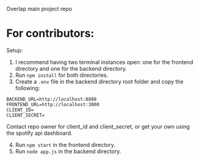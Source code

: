 Overlap main project repo

# For contributors:
Setup:
1. I recommend having two terminal instances open: one for the frontend directory and one for the backend directory.
2. Run `npm install` for both directories.
3. Create a `.env` file in the backend directory root folder and copy the following:
```
BACKEND_URL=http://localhost:8888
FRONTEND_URL=http://localhost:3000
CLIENT_ID=
CLIENT_SECRET=
```
Contact repo owner for client_id and client_secret, or get your own using the spotify api dashboard.

4. Run `npm start` in the frontend directory.
5. Run `node app.js` in the backend directory.
